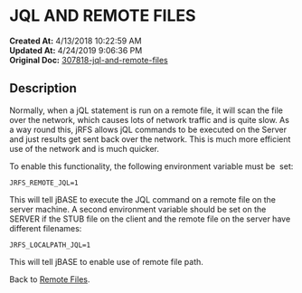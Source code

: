 # JQL AND REMOTE FILES

**Created At:** 4/13/2018 10:22:59 AM  
**Updated At:** 4/24/2019 9:06:36 PM  
**Original Doc:** [307818-jql-and-remote-files](https://docs.jbase.com/44204-remote-files/307818-jql-and-remote-files)  


## Description 

Normally, when a jQL statement is run on a remote file, it will scan the file over the network, which causes lots of network traffic and is quite slow. As a way round this, jRFS allows jQL commands to be executed on the Server and just results get sent back over the network. This is much more efficient use of the network and is much quicker.

To enable this functionality, the following environment variable must be  set:

```
JRFS_REMOTE_JQL=1 
```

This will tell jBASE to execute the JQL command on a remote file on the server machine. A second environment variable should be set on the SERVER if the STUB file on the client and the remote file on the server have different filenames:

```
JRFS_LOCALPATH_JQL=1 
```

This will tell jBASE to enable use of remote file path.



Back to [Remote Files](306074-remote-files).
